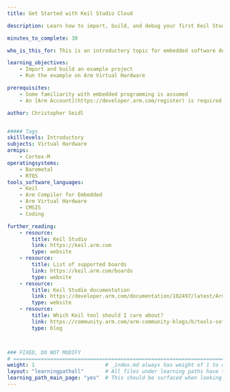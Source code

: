 ```yaml
---
title: Get Started with Keil Studio Cloud

description: Learn how to import, build, and debug your first Keil Studio Cloud project

minutes_to_complete: 30   

who_is_this_for: This is an introductory topic for embedded software developers new to Keil Studio Cloud.

learning_objectives: 
    - Import and build an example project
    - Run the example on Arm Virtual Hardware

prerequisites:
    - Some familiarity with embedded programming is assumed
    - An [Arm Account](https://developer.arm.com/register) is required

author: Christopher Seidl 


##### Tags
skilllevels: Introductory
subjects: Virtual Hardware
armips:
    - Cortex-M
operatingsystems:
    - Baremetal
    - RTOS
tools_software_languages:
    - Keil
    - Arm Compiler for Embedded
    - Arm Virtual Hardware
    - CMSIS
    - Coding

further_reading:
    - resource:
        title: Keil Studio
        link: https://keil.arm.com
        type: website
    - resource:
        title: List of supported boards
        link: https://keil.arm.com/boards
        type: website
    - resource:
        title: Keil Studio documentation
        link: https://developer.arm.com/documentation/102497/latest/Arm-Keil-Studio
        type: website
    - resource:
        title: Which Keil tool should I care about?
        link: https://community.arm.com/arm-community-blogs/b/tools-software-ides-blog/posts/which-keil-tool-should-i-care-about
        type: blog



### FIXED, DO NOT MODIFY
# ================================================================================
weight: 1                       # _index.md always has weight of 1 to order correctly
layout: "learningpathall"       # All files under learning paths have this same wrapper
learning_path_main_page: "yes"  # This should be surfaced when looking for related content. Only set for _index.md of learning path content.
---
```

